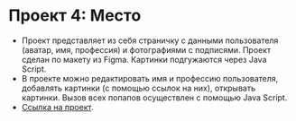 # Проект 4: Место

* Проект представляет из себя страничку с данными пользователя (аватар, имя, профессия) и фотографиями с подписями. Проект сделан по макету из Figma. Картинки подгужаются через Java Script.
* В проекте можно редактировать имя и профессию пользователя, добавлять картинки (с помощью ссылок на них), открывать картинки. Вызов всех попапов осуществлен с помощью Java Script.
* [Ссылка на проект](https://annakazaryan.github.io/mesto/).
